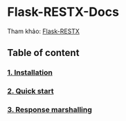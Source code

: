 # Flask-RESTX-Docs

Tham khảo: [Flask-RESTX](https://flask-restx.readthedocs.io/en/latest/)
## Table of content
### [1. Installation](/content/1-installation.md)
### [2. Quick start](/content/2-quick-start.md)
### [3. Response marshalling](/content/3-response-marshalling.md)